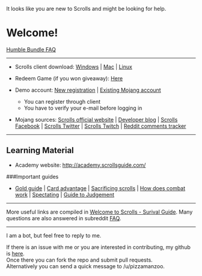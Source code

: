 It looks like you are new to Scrolls and might be looking for help. 

# Welcome! 

[Humble Bundle FAQ](http://www.reddit.com/r/Scrolls/comments/2t6tg9/humble_bundle_faq/)

****
* Scrolls client download: [Windows](http://download.scrolls.com/new-installer/win/Scrolls-Installer.msi) | [Mac](http://download.scrolls.com/new-installer/mac/Scrolls.dmg) | [Linux](http://download.scrolls.com/client/linux.tar.gz)
* Redeem Game (if you won giveaway): [Here](https://account.mojang.com/redeem)
* Demo account: [New registration](https://account.mojang.com/register?agent=scrolls) | [Existing Mojang account](https://account.mojang.com/demo/scrolls)
    * You can register through client
    * You have to verify your e-mail before logging in

* Mojang sources: [Scrolls official website](http://www.scrolls.com/) | [Developer blog](http://scrollsdev.tumblr.com/) | [Scrolls Facebook](https://www.facebook.com/mojangscrolls) | [Scrolls Twitter](https://twitter.com/scrollsgame) | [Scrolls Twitch](http://twitch.tv/mojangscrolls) | [Reddit comments tracker](http://www.reddit.com/r/Scrolls/wiki/stalker)

****

## Learning Material

* Academy website: http://academy.scrollsguide.com/

###Important guides

* [Gold guide](http://academy.scrollsguide.com/guide/gold-guide-for-beginners) | [Card advantage](http://academy.scrollsguide.com/guide/card-advantage) | [Sacrificing scrolls](http://academy.scrollsguide.com/guide/sacrificing-scrolls-with-sysp) | [How does combat work](http://academy.scrollsguide.com/guide/order-of-operations-after-clicking-the-hourglass) | [Spectating](http://academy.scrollsguide.com/guide/spectating-games) | [Guide to Judgement](http://justingroot.weebly.com/judgement-guide.html)

****

More useful links are compiled in [Welcome to Scrolls - Surival Guide](http://www.reddit.com/r/Scrolls/comments/2og2ra/welcome_to_scrolls_survival_guide/). Many questions are also answered in subreddit [FAQ](http://www.reddit.com/r/Scrolls/wiki/index).

****

I am a bot, but feel free to reply to me. 

If there is an issue with me or you are interested in contributing,
my github is [here](https://github.com/fahlmant/reddit-bot/tree/master/scrolls).  
Once there you can fork the repo and submit pull requests.  
Alternatively you can send a quick message to /u/pizzamanzoo.


